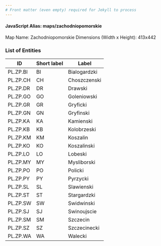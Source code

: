 ```yaml
---
# Front matter (even empty) required for Jekyll to process
---
```


#### JavaScript Alias: maps/zachodniopomorskie

Map Name: Zachodniopomorskie
Dimensions (Width x Height): 413x442





### List of Entities

ID | Short label | Label
---|---|---|
PL.ZP.BI|BI|Bialogardzki
PL.ZP.CH|CH|Choszczenski
PL.ZP.DR|DR|Drawski
PL.ZP.GO|GO|Goleniowski
PL.ZP.GR|GR|Gryficki
PL.ZP.GN|GN|Gryfinski
PL.ZP.KA|KA|Kamienski
PL.ZP.KB|KB|Kolobrzeski
PL.ZP.KM|KM|Koszalin
PL.ZP.KO|KO|Koszalinski
PL.ZP.LO|LO|Lobeski
PL.ZP.MY|MY|Mysliborski
PL.ZP.PO|PO|Policki
PL.ZP.PY|PY|Pyrzycki
PL.ZP.SL|SL|Slawienski
PL.ZP.ST|ST|Stargardzki
PL.ZP.SW|SW|Swidwinski
PL.ZP.SJ|SJ|Swinoujscie
PL.ZP.SM|SM|Szczecin
PL.ZP.SZ|SZ|Szczecinecki
PL.ZP.WA|WA|Walecki


